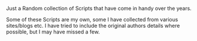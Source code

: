 Just a Random collection of Scripts that have come in handy over the years. 


Some of these Scripts are my own, some I have collected from various sites/blogs etc. 
I have tried to include the original authors details where possible, but I may have missed a few. 

